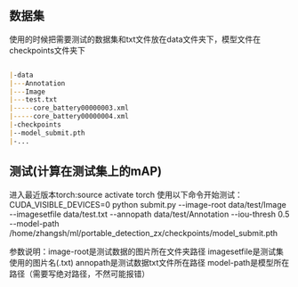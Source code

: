## 数据集
使用的时候把需要测试的数据集和txt文件放在data文件夹下，模型文件在checkpoints文件夹下
```markdown

|-data
|---Annotation
|---Image
|---test.txt
|-----core_battery00000003.xml
|-----core_battery00000004.xml
|-checkpoints
|--model_submit.pth
|-...
```


## 测试(计算在测试集上的mAP)
进入最近版本torch:source activate torch
使用以下命令开始测试：
CUDA_VISIBLE_DEVICES=0 python submit.py --image-root data/test/Image --imagesetfile data/test.txt --annopath data/test/Annotation --iou-thresh 0.5 --model-path /home/zhangsh/ml/portable_detection_zx/checkpoints/model_submit.pth

参数说明：image-root是测试数据的图片所在文件夹路径
         imagesetfile是测试集使用的图片名(.txt)
         annopath是测试数据txt文件所在路径
         model-path是模型所在路径（需要写绝对路径，不然可能报错）
